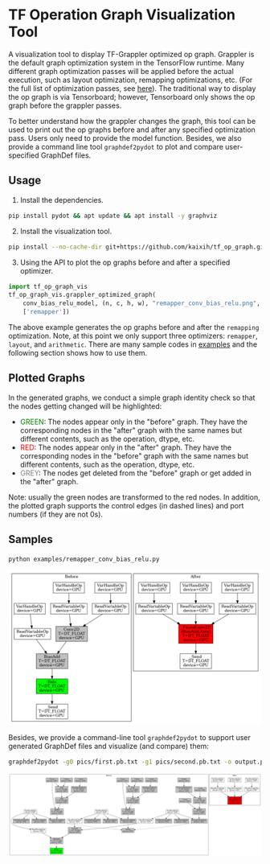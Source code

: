 # TF Operation Graph Visualization Tool

A visualization tool to display TF-Grappler optimized op graph. Grappler is the
default graph optimization system in the TensorFlow runtime. Many different
graph optimization passes will be applied before the actual execution, such as
layout optimization, remapping optimizations, etc. (For the full list of
optimization passes, see
[here](https://www.tensorflow.org/guide/graph_optimization)). The traditional
way to display the op graph is via Tensorboard; however, Tensorboard only shows
the op graph before the grappler passes.

To better understand how the grappler changes the graph, this tool can be used
to print out the op graphs before and after any specified optimization pass.
Users only need to provide the model function. Besides, we also provide a
command line tool `graphdef2pydot` to plot and compare user-specified GraphDef
files.

## Usage
1. Install the dependencies.
```bash
pip install pydot && apt update && apt install -y graphviz
```
2. Install the visualization tool.
```bash
pip install --no-cache-dir git+https://github.com/kaixih/tf_op_graph.git
```
3. Using the API to plot the op graphs before and after a specified optimizer.
```python
import tf_op_graph_vis
tf_op_graph_vis.grappler_optimized_graph(
    conv_bias_relu_model, (n, c, h, w), "remapper_conv_bias_relu.png",
    ['remapper'])
```
The above example generates the op graphs before and after the `remapping`
optimization. Note, at this point we only support three optimizers: `remapper`,
`layout`, and `arithmetic`. There are many sample codes in [examples](examples)
and the following section shows how to use them.

## Plotted Graphs
In the generated graphs, we conduct a simple graph identity check so that the
nodes getting changed will be highlighted:

* <span style="color:green">GREEN</span>: The nodes appear only in the "before"
  graph. They have the corresponding nodes in the "after" graph with the same
  names but different contents, such as the operation, dtype, etc.
* <span style="color:red">RED</span>: The nodes appear only in the "after"
  graph. They have the corresponding nodes in the "before" graph with the same
  names but different contents, such as the operation, dtype, etc.
* <span style="color:grey">GREY</span>: The nodes get deleted from the "before"
  graph or get added in the "after" graph.

Note: usually the green nodes are transformed to the red nodes. In addition, the
plotted graph supports the control edges (in dashed lines) and port numbers (if
they are not 0s).

## Samples
```bash
python examples/remapper_conv_bias_relu.py
```
![Remapping pass](pics/remapper_conv_bias_relu.png)

Besides, we provide a command-line tool `graphdef2pydot` to support user
generated GraphDef files and visualize (and compare) them:
```bash
graphdef2pydot -g0 pics/first.pb.txt -g1 pics/second.pb.txt -o output.png
```
![GraphDef](pics/output.png)
